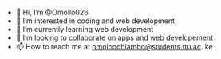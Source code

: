 - 👋 Hi, I’m @Omollo026
- 👀 I’m interested in coding and web development 
- 🌱 I’m currently learning web development
- 💞️ I’m looking to collaborate on apps and web developement
- 📫 How to reach me at omoloodhiambo@students.ttu.ac. ke

<!---
Omollo026/Omollo026 is a ✨ special ✨ repository because its `README.md` (this file) appears on your GitHub profile.
You can click the Preview link to take a look at your changes.
--->
